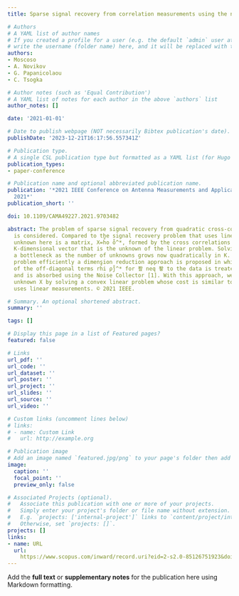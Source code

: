 ```yaml
---
title: Sparse signal recovery from correlation measurements using the noise collector

# Authors
# A YAML list of author names
# If you created a profile for a user (e.g. the default `admin` user at `content/authors/admin/`), 
# write the username (folder name) here, and it will be replaced with their full name and linked to their profile.
authors:
- Moscoso
- A. Novikov
- G. Papanicolaou
- C. Tsogka

# Author notes (such as 'Equal Contribution')
# A YAML list of notes for each author in the above `authors` list
author_notes: []

date: '2021-01-01'

# Date to publish webpage (NOT necessarily Bibtex publication's date).
publishDate: '2023-12-21T16:17:56.557341Z'

# Publication type.
# A single CSL publication type but formatted as a YAML list (for Hugo requirements).
publication_types:
- paper-conference

# Publication name and optional abbreviated publication name.
publication: '*2021 IEEE Conference on Antenna Measurements and Applications, CAMA
  2021*'
publication_short: ''

doi: 10.1109/CAMA49227.2021.9703482

abstract: The problem of sparse signal recovery from quadratic cross-correlation measurements
  is considered. Compared to the signal recovery problem that uses linear data, the
  unknown here is a matrix, X=h̊o o̊^*, formed by the cross correlations of r,̊ a
  K-dimensional vector that is the unknown of the linear problem. Solving for X creates
  a bottleneck as the number of unknowns grows now quadratically in K. To solve this
  problem efficiently a dimension reduction approach is proposed in which the contribution
  of the off-diagonal terms rh̊i ρj̊^* for 퐢 neq 퐣 to the data is treated as noise
  and is absorbed using the Noise Collector [1]. With this approach, we recover the
  unknown X by solving a convex linear problem whose cost is similar to the one that
  uses linear measurements. © 2021 IEEE.

# Summary. An optional shortened abstract.
summary: ''

tags: []

# Display this page in a list of Featured pages?
featured: false

# Links
url_pdf: ''
url_code: ''
url_dataset: ''
url_poster: ''
url_project: ''
url_slides: ''
url_source: ''
url_video: ''

# Custom links (uncomment lines below)
# links:
# - name: Custom Link
#   url: http://example.org

# Publication image
# Add an image named `featured.jpg/png` to your page's folder then add a caption below.
image:
  caption: ''
  focal_point: ''
  preview_only: false

# Associated Projects (optional).
#   Associate this publication with one or more of your projects.
#   Simply enter your project's folder or file name without extension.
#   E.g. `projects: ['internal-project']` links to `content/project/internal-project/index.md`.
#   Otherwise, set `projects: []`.
projects: []
links:
- name: URL
  url: 
    https://www.scopus.com/inward/record.uri?eid=2-s2.0-85126751923&doi=10.1109%2fCAMA49227.2021.9703482&partnerID=40&md5=0bc5c3a0b00d273137873930d84d3fd6
---
```


Add the **full text** or **supplementary notes** for the publication here using Markdown formatting.
